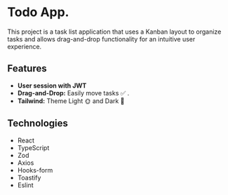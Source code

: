 # Todo App.

This project is a task list application that uses a Kanban layout to organize tasks and allows drag-and-drop functionality for an intuitive user experience.

<!-- ## Deploy -->

## Features

- **User session with JWT**
- **Drag-and-Drop:** Easily move tasks ✅ .
- **Tailwind:** Theme Light 🌞 and Dark 🌚

## Technologies

- React
- TypeScript
- Zod
- Axios
- Hooks-form
- Toastify
- Eslint
